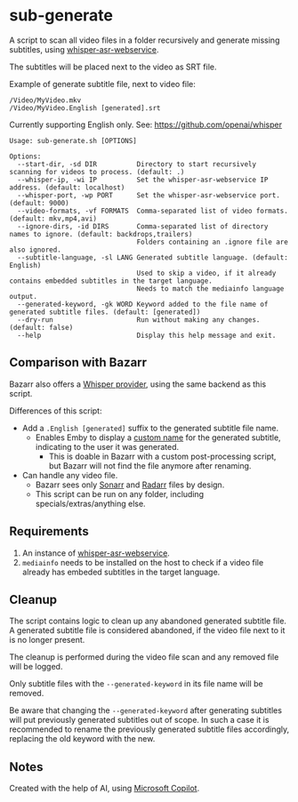 # sub-generate

A script to scan all video files in a folder recursively and generate missing subtitles, using [whisper-asr-webservice](https://github.com/ahmetoner/whisper-asr-webservice).

The subtitles will be placed next to the video as SRT file.

Example of generate subtitle file, next to video file:

```
/Video/MyVideo.mkv
/Video/MyVideo.English [generated].srt
```

Currently supporting English only. See: https://github.com/openai/whisper

```
Usage: sub-generate.sh [OPTIONS]

Options:
  --start-dir, -sd DIR          Directory to start recursively scanning for videos to process. (default: .)
  --whisper-ip, -wi IP          Set the whisper-asr-webservice IP address. (default: localhost)
  --whisper-port, -wp PORT      Set the whisper-asr-webservice port. (default: 9000)
  --video-formats, -vf FORMATS  Comma-separated list of video formats. (default: mkv,mp4,avi)
  --ignore-dirs, -id DIRS       Comma-separated list of directory names to ignore. (default: backdrops,trailers)
                                Folders containing an .ignore file are also ignored.
  --subtitle-language, -sl LANG Generated subtitle language. (default: English)
                                Used to skip a video, if it already contains embedded subtitles in the target language.
                                Needs to match the mediainfo language output.
  --generated-keyword, -gk WORD Keyword added to the file name of generated subtitle files. (default: [generated])
  --dry-run                     Run without making any changes. (default: false)
  --help                        Display this help message and exit.
```

## Comparison with Bazarr

Bazarr also offers a [Whisper provider](https://wiki.bazarr.media/Additional-Configuration/Whisper-Provider/), using the same backend as this script.

Differences of this script:

- Add a `.English [generated]` suffix to the generated subtitle file name.
  - Enables Emby to display a [custom name](https://emby.media/support/articles/Subtitles.html) for the generated subtitle, indicating to the user it was generated.
    - This is doable in Bazarr with a custom post-processing script, but Bazarr will not find the file anymore after renaming.
- Can handle any video file.
  - Bazarr sees only [Sonarr](https://github.com/Sonarr/Sonarr) and [Radarr](https://github.com/Radarr/Radarr) files by design.
  - This script can be run on any folder, including specials/extras/anything else.

## Requirements

1. An instance of [whisper-asr-webservice](https://github.com/ahmetoner/whisper-asr-webservice).
2. `mediainfo` needs to be installed on the host to check if a video file already has embeded subtitles in the target language.

## Cleanup

The script contains logic to clean up any abandoned generated subtitle file.
A generated subtitle file is considered abandoned, if the video file next to it is no longer present.

The cleanup is performed during the video file scan and any removed file will be logged.

Only subtitle files with the `--generated-keyword` in its file name will be removed.

Be aware that changing the `--generated-keyword` after generating subtitles will put previously generated subtitles out of scope.
In such a case it is recommended to rename the previously generated subtitle files accordingly, replacing the old keyword with the new.

## Notes

Created with the help of AI, using [Microsoft Copilot](https://copilot.microsoft.com).
